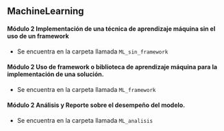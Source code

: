 ## MachineLearning

#### Módulo 2 Implementación de una técnica de aprendizaje máquina sin el uso de un framework

* Se encuentra en la carpeta llamada `ML_sin_framework` 

#### Módulo 2 Uso de framework o biblioteca de aprendizaje máquina para la implementación de una solución.

* Se encuentra en la carpeta llamada `ML_framework` 

#### Módulo 2 Análisis y Reporte sobre el desempeño del modelo.

* Se encuentra en la carpeta llamada `ML_analisis` 